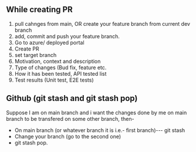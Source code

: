 ## While creating PR
1. pull cahnges from main, OR create your feature branch from current dev branch
2. add, commit and push your feature branch.
3. Go to azure/ deployed portal
4. Create PR
5. set target branch
6. Motivation, context and description
7. Type of changes (Bud fix, feature etc.
8. How it has been tested, API tested list
9. Test results (Unit test, E2E tests)

## Github (git stash and git stash pop)
Suppose I am on main branch and i want the changes done by me on main branch to be transfered on some other branch, then-
- On main branch (or whatever branch it is i.e.- first branch)--- git stash
- Change your branch (go to the second one)
- git stash pop. 
